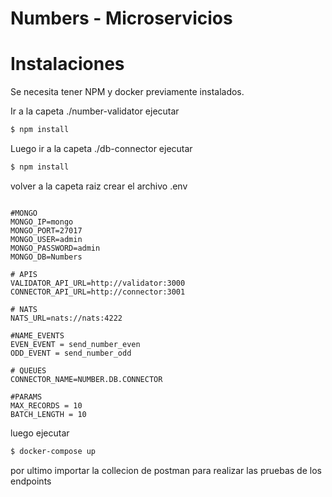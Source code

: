 # Numbers - Microservicios

# Instalaciones

Se necesita tener NPM y docker previamente instalados.

Ir a la capeta ./number-validator
ejecutar

```bash
$ npm install
```

Luego ir a la capeta ./db-connector
ejecutar

```bash
$ npm install
```

volver a la capeta raiz
crear el archivo .env

```

#MONGO
MONGO_IP=mongo
MONGO_PORT=27017
MONGO_USER=admin
MONGO_PASSWORD=admin
MONGO_DB=Numbers

# APIS
VALIDATOR_API_URL=http://validator:3000
CONNECTOR_API_URL=http://connector:3001

# NATS
NATS_URL=nats://nats:4222

#NAME_EVENTS
EVEN_EVENT = send_number_even
ODD_EVENT = send_number_odd

# QUEUES
CONNECTOR_NAME=NUMBER.DB.CONNECTOR

#PARAMS
MAX_RECORDS = 10
BATCH_LENGTH = 10
```

luego ejecutar

```bash
$ docker-compose up
```

por ultimo importar la collecion de postman para realizar las pruebas de los endpoints
